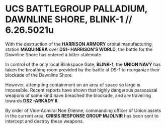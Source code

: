 # UCS BATTLEGROUP PALLADIUM, DAWNLINE SHORE, BLINK-1 // 6.26.5021u
With the destruction of the **HARRISON ARMORY** orbital manufacturing station **MAQUINERA** over **DS1- HARRISON'S WORLD**, the battle for the Dawnline Shore has entered a bitter stalemate.

In control of the only local Blinkspace Gate, **BLINK-1**, the **UNION NAVY** has taken the breathing room provided by the battle at DS-1 to reorganize their blockade of the Dawnline Shore.

However, attempting containment on an area of space so large is impossible. Recent reports have shown that highly dangerous paracausal weapons of some kind have breached the blockade, and are travelling towards **DS2 -ARKADY II**.

By order of Vice-Admiral Noe Etienne, commanding officer of Union assets in the current area, **CRISIS RESPONSE GROUP MJOLNIR** has been sent to intercept and destroy these weapons.
